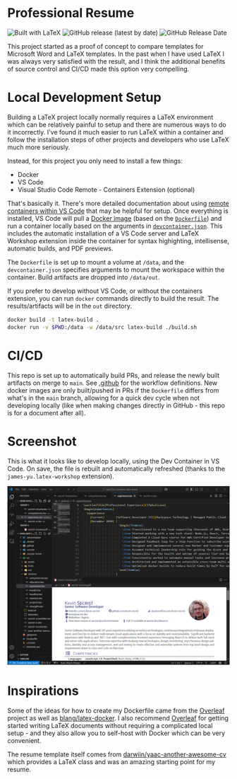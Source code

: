# Professional Resume

![Built with LaTeX](https://img.shields.io/static/v1?label=Built%20With&message=LaTeX&color=008080&style=for-the-badge&logo=latex)
![GitHub release (latest by date)](https://img.shields.io/github/v/release/kevin-secrist/resume?style=for-the-badge)
![GitHub Release Date](https://img.shields.io/github/release-date/kevin-secrist/resume?style=for-the-badge)

This project started as a proof of concept to compare templates for Microsoft Word and LaTeX templates. In the past when I have used LaTeX I was always very satisfied with the result, and I think the additional benefits of source control and CI/CD made this option very compelling.

# Local Development Setup

Building a LaTeX project locally normally requires a LaTeX environment which can be relatively painful to setup and there are numerous ways to do it incorrectly. I've found it much easier to run LaTeX within a container and follow the installation steps of other projects and developers who use LaTeX much more seriously.

Instead, for this project you only need to install a few things:

* Docker
* VS Code
* Visual Studio Code Remote - Containers Extension (optional)

That's basically it. There's more detailed documentation about using [remote containers within VS Code](https://code.visualstudio.com/docs/remote/containers) that may be helpful for setup. Once everything is installed, VS Code will pull a [Docker image](https://github.com/kevin-secrist/resume/pkgs/container/latex) (based on the [`Dockerfile`](Dockerfile)) and run a container locally based on the arguments in [`devcontainer.json`](.devcontainer/devcontainer.json). This includes the automatic installation of a VS Code server and LaTeX Workshop extension inside the container for syntax highighting, intellisense, automatic builds, and PDF previews.

The `Dockerfile` is set up to mount a volume at `/data`, and the `devcontainer.json` specifies arguments to mount the workspace within the container. Build artifacts are dropped into `/data/out`.

If you prefer to develop without VS Code, or without the containers extension, you can run `docker` commands directly to build the result. The results/artifacts will be in the `out` directory.

```bash
docker build -t latex-build .
docker run -v $PWD:/data -w /data/src latex-build ./build.sh
```

# CI/CD

This repo is set up to automatically build PRs, and release the newly built artifacts on merge to `main`. See [.github](.github) for the workflow definitions. New docker images are only built/pushed in PRs if the `Dockerfile` differs from what's in the `main` branch, allowing for a quick dev cycle when not developing locally (like when making changes directly in GitHub - this repo is for a document after all).

# Screenshot

This is what it looks like to develop locally, using the Dev Container in VS Code. On save, the file is rebuilt and automatically refreshed (thanks to the `james-yu.latex-workshop` extension).

![screenshot](./docs/screenshot.png)

# Inspirations

Some of the ideas for how to create my Dockerfile came from the [Overleaf](https://github.com/overleaf/overleaf) project as well as [blang/latex-docker](https://github.com/blang/latex-docker). I also recommend [Overleaf](https://www.overleaf.com/) for getting started writing LaTeX documents without requiring a complicated local setup - and they also allow you to self-host with Docker which can be very convenient.

The resume template itself comes from [darwiin/yaac-another-awesome-cv](https://github.com/darwiin/yaac-another-awesome-cv) which provides a LaTeX class and was an amazing starting point for my resume.